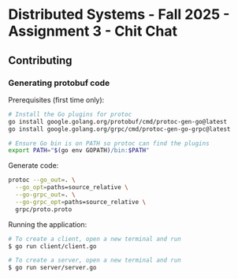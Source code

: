 # Distributed Systems - Fall 2025 - Assignment 3 - Chit Chat

## Contributing

### Generating protobuf code

Prerequisites (first time only):

```sh
# Install the Go plugins for protoc
go install google.golang.org/protobuf/cmd/protoc-gen-go@latest
go install google.golang.org/grpc/cmd/protoc-gen-go-grpc@latest

# Ensure Go bin is on PATH so protoc can find the plugins
export PATH="$(go env GOPATH)/bin:$PATH"
```

Generate code:

```sh
protoc --go_out=. \
  --go_opt=paths=source_relative \
  --go-grpc_out=. \
  --go-grpc_opt=paths=source_relative \
  grpc/proto.proto
```

Running the application:

```sh
# To create a client, open a new terminal and run
$ go run client/client.go

# To create a server, open a new terminal and run
$ go run server/server.go
```
